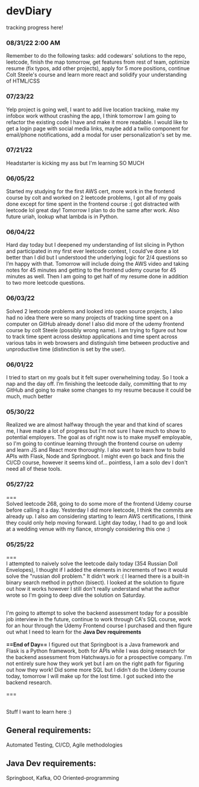 # devDiary
tracking progress here!<br>

### 08/31/22 2:00 AM
Remember to do the following tasks: add codewars' solutions to the repo, leetcode, finish the map tomorrow, get features from rest of team, optimize resume (fix typos, add other projects), apply for 5 more positions, continue Colt Steele's course and learn more react and solidify your understanding of HTML/CSS


### 07/23/22
Yelp project is going well, I want to add live location tracking, make my infobox work without crashing the app, I think tomorrow I am going to refactor the existing code I have and make it more readable. I would like to get a login page with social media links, maybe add a twilio component for email/phone notifications, add a modal for user personalization's set by me.

### 07/21/22
Headstarter is kicking my ass but I'm learning SO MUCH

### 06/05/22

Started my studying for the first AWS cert, more work in the frontend course by colt and worked on 2 leetcode problems, I got all of my goals done except for time spent in the frontend course :( got distracted with leetcode lol great day! Tomorrow I plan to do the same after work. Also future uriah, lookup what lambda is in Python.

### 06/04/22

Hard day today but I deepened my understanding of list slicing in Python and participated in my first ever leetcode contest, I could’ve done a lot better than I did but I understood the underlying logic for 2/4 questions so I’m happy with that. Tomorrow will include doing the AWS video and taking notes for 45 minutes and getting to the frontend udemy course for 45 minutes as well. Then I am going to get half of my resume done in addition to two more leetcode questions.

### 06/03/22

Solved 2 leetcode problems and looked into open source projects, I also had no idea there were so many projects of tracking time spent on a computer on GitHub already done! I also did more of the udemy frontend course by colt Steele (possibly wrong name). I am trying to figure out how to track time spent across desktop applications and time spent across various tabs in web browsers and distinguish time between productive and unproductive time (distinction is set by the user).

### 06/01/22

I tried to start on my goals but it felt super overwhelming today. So I took a nap and the day off. I’m finishing the leetcode daily, committing that to my GitHub and going to make some changes to my resume because it could be much, much better

### 05/30/22

Realized we are almost halfway through the year and that kind of scares me, I have made a lot of progress but I'm not sure I have much to show to potential employers. The goal as of right now is to make myself employable, so I'm going to continue learning through the frontend course on udemy and learn JS and React more thoroughly. I also want to learn how to build APIs with Flask, Node and Springboot. I might even go back and finis the CI/CD course, however it seems kind of... pointless, I am a solo dev I don't need all of these tools.


### 05/27/22

===<br>
Solved leetcode 268, going to do some more of the frontend Udemy course before calling it a day. Yesterday I did more leetcode, I think the commits are already up. I also am considering starting to learn AWS certifications, I think they could only help moving forward. Light day today, I had to go and look at a wedding venue with my fiance, strongly considering this one :) 

### 05/25/22
===<br>
I attempted to naively solve the leetcode daily today (354 Russian Doll Envelopes), I thought if I added the elements in increments of two it would solve the "russian doll problem." It didn't work :( I learned there is a built-in binary search method in python (bisect). I looked at the solution to figure out how it works however I still don't really understand what the author wrote so I'm going to deep dive the solution on Saturday.<br><br>

I'm going to attempt to solve the backend assessment today for a possible job interview in the future, continue to work through CA's SQL course, work for an hour through the Udemy Frontend course I purchased and then figure out what I need to learn for the <b>Java Dev requirements</b> <br>
<br>
<b>==End of Day==</b>
I figured out that Springboot is a Java framework and Flask is a Python framework, both for APIs while I was doing research for the backend assessment from Hatchways.io for a prospective company. I'm not entirely sure how they work yet but I am on the right path for figuring out how they work! Did some more SQL but I didn't do the Udemy course today, tomorrow I will make up for the lost time. I got sucked into the backend research.

=== <br><br>

Stuff I want to learn here :)

## General requirements:
Automated Testing, CI/CD, Agile methodologies

## Java Dev requirements:
Springboot, Kafka, OO Oriented-programming

